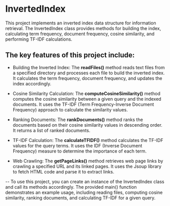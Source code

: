# InvertedIndex
This project implements an inverted index data structure for information retrieval. The InvertedIndex class provides methods for building the index, calculating term frequency, document frequency, cosine similarity, and performing TF-IDF calculations.

## The key features of this project include:

- Building the Inverted Index: The **readFiles()** method reads text files from a specified directory and processes each file to build the inverted index. It calculates the term frequency, document frequency, and updates the index accordingly.

- Cosine Similarity Calculation: The **computeCosineSimilarity()** method computes the cosine similarity between a given query and the indexed documents. It uses the TF-IDF (Term Frequency-Inverse Document Frequency) approach to calculate the similarity values.

- Ranking Documents: The **rankDocuments()** method ranks the documents based on their cosine similarity values in descending order. It returns a list of ranked documents.

- TF-IDF Calculation: The **calculateTFIDF()** method calculates the TF-IDF values for the query terms. It uses the IDF (Inverse Document Frequency) measure to determine the importance of each term.

- Web Crawling: The **getPageLinks()** method retrieves web page links by crawling a specified URL and its linked pages. It uses the Jsoup library to fetch HTML code and parse it to extract links.


-- To use this project, you can create an instance of the InvertedIndex class and call its methods accordingly. The provided main() function demonstrates an example usage, including reading files, computing cosine similarity, ranking documents, and calculating TF-IDF for a given query.
